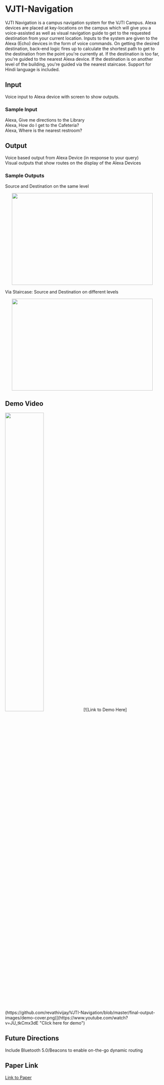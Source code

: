 # VJTI-Navigation
VJTI Navigation is a campus navigation system for the VJTI Campus. Alexa devices are placed at key-locations on the campus which will give you a voice-assisted as well as visual navigation guide to get to the requested destination from your current location. Inputs to the system are given to the Alexa (Echo) devices in the form of voice commands. On getting the desired destination, back-end logic fires up to calculate the shortest path to get to the destination from the point you're currently at. If the destination is too far, you're guided to the nearest Alexa device. If the destination is on another level of the building, you're guided via the nearest staircase. Support for Hindi language is included. 

## Input
Voice input to Alexa device with screen to show outputs.

### Sample Input
Alexa, Give me directions to the Library <br>
Alexa, How do I get to the Cafeteria? <br>
Alexa, Where is the nearest restroom? <br>

## Output
Voice based output from Alexa Device (in response to your query) <br>
Visual outputs that show routes on the display of the Alexa Devices

### Sample Outputs

Source and Destination on the same level
<p align="center">
  <img width="460" height="300" src="https://github.com/revathivijay/VJTI-Navigation/blob/master/final-output-images/22-55.jpg">
</p>

Via Staircase: Source and Destination on different levels
<p align="center">
  <img width="460" height="300" src="https://github.com/revathivijay/VJTI-Navigation/blob/master/final-output-images/55-100.jpg">
</p>

## Demo Video
<img src="https://github.com/revathivijay/VJTI-Navigation/blob/master/final-output-images/demo-cover.png" width="50%">
[![Link to Demo Here](https://github.com/revathivijay/VJTI-Navigation/blob/master/final-output-images/demo-cover.png)](https://www.youtube.com/watch?v=JU_tkCmx3dE "Click here for demo")

## Future Directions
Include Bluetooth 5.0/Beacons to enable on-the-go dynamic routing

## Paper Link
[Link to Paper](https://link.springer.com/chapter/10.1007/978-981-16-1685-3_4)
